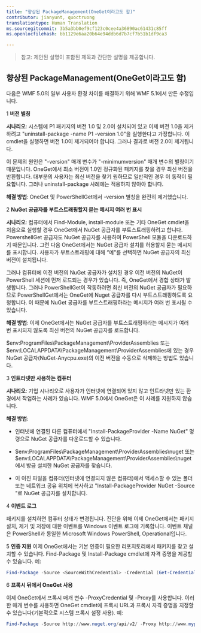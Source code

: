 ```yaml
---
title: "향상된 PackageManagement(OneGet이라고도 함)"
contributor: jianyunt, quoctruong
translationtype: Human Translation
ms.sourcegitcommit: 3b5a3bb0ef9cf123c0cee4a36890ac61431c85ff
ms.openlocfilehash: bb1129e6aa20b64e94ddb6d7b7cf7b51b1df9ca3

---
```


>참고: 제안된 설명이 포함된 제목과 간단한 설명을 제공합니다.

## 향상된 PackageManagement(OneGet이라고도 함) ##
다음은 WMF 5.0의 일부 사용자 환경 차이를 해결하기 위해 WMF 5.1에서 만든 수정입니다. 

1 **버전 별칭**

**시나리오**: 시스템에 P1 패키지의 버전 1.0 및 2.0이 설치되어 있고 이제 버전 1.0을 제거하려고 "uninstall-package -name P1 -version 1.0"을 실행한다고 가정합니다. 이 cmdlet을 실행하면 버전 1.0이 제거되어야 합니다. 그러나 결과로 버전 2.0이 제거됩니다. 
    
이 문제의 원인은 "-version" 매개 변수가 "-minimumversion" 매개 변수의 별칭이기 때문입니다. OneGet에서 최소 버전이 1.0인 정규화된 패키지를 찾을 경우 최신 버전을 반환합니다. 대부분의 사용자는 최신 버전을 찾기 원하므로 일반적인 경우 이 동작이 필요합니다. 그러나 uninstall-package 사례에는 적용하지 않아야 합니다.
    
**해결 방법**: OneGet 및 PowerShellGet에서 -version 별칭을 완전히 제거했습니다. 

2 **NuGet 공급자를 부트스트래핑할지 묻는 메시지 여러 번 표시**

**시나리오**: 컴퓨터에서 Find-Module, install-module 또는 기타 OneGet cmdlet을 처음으로 실행할 경우 OneGet에서 NuGet 공급자를 부트스트래핑하려고 합니다. PowershellGet 공급자도 NuGet 공급자를 사용하여 PowerShell 모듈을 다운로드하기 때문입니다. 그런 다음 OneGet에서는 NuGet 공급자 설치를 허용할지 묻는 메시지를 표시합니다. 사용자가 부트스트래핑에 대해 “예"를 선택하면 NuGet 공급자의 최신 버전이 설치됩니다. 
    
그러나 컴퓨터에 이전 버전의 NuGet 공급자가 설치된 경우 이전 버전의 NuGet이 PowerShell 세션에 먼저 로드되는 경우가 있습니다. 즉, OneGet에서 경합 상태가 발생합니다. 그러나 PowerShellGet이 작동하려면 최신 버전의 NuGet 공급자가 필요하므로 PowerShellGet에서는 OneGet에 Nuget 공급자를 다시 부트스트래핑하도록 요청합니다. 이 때문에 NuGet 공급자를 부트스트래핑하라는 메시지가 여러 번 표시될 수 있습니다.

**해결 방법**: 이제 OneGet에서는 NuGet 공급자를 부트스트래핑하라는 메시지가 여러 번 표시되지 않도록 최신 버전의 NuGet 공급자를 로드합니다.

$env:ProgramFiles\PackageManagement\ProviderAssemblies 또는 $env:LOCALAPPDATA\PackageManagement\ProviderAssemblies에 있는 경우 NuGet 공급자(NuGet-Anycpu.exe)의 이전 버전을 수동으로 삭제하는 방법도 있습니다.


3 **인트라넷만 사용하는 컴퓨터**

**시나리오**: 기업 시나리오로 사용자가 인터넷에 연결되어 있지 않고 인트라넷만 있는 환경에서 작업하는 사례가 있습니다. WMF 5.0에서 OneGet은 이 사례를 지원하지 않습니다.

**해결 방법**:
- 인터넷에 연결된 다른 컴퓨터에서 "Install-PackageProvider -Name NuGet" 명령으로 NuGet 공급자를 다운로드할 수 있습니다.

- $env:ProgramFiles\PackageManagement\ProviderAssemblies\nuget 또는 $env:LOCALAPPDATA\PackageManagement\ProviderAssemblies\nuget에서 방금 설치한 NuGet 공급자를 찾습니다. 

- 이 이진 파일을 컴퓨터(인터넷에 연결되지 않은 컴퓨터)에서 액세스할 수 있는 폴더 또는 네트워크 공유 위치에 복사하고 "Install-PackageProvider NuGet -Source <Path to folder>"로 NuGet 공급자를 설치합니다.


4 **이벤트 로그**

패키지를 설치하면 컴퓨터 상태가 변경됩니다. 진단을 위해 이제 OneGet에서는 패키지 설치, 제거 및 저장에 대한 이벤트를 Windows 이벤트 로그에 기록합니다. 이벤트 채널은 PowerShell과 동일한 Microsoft Windows PowerShell, Operational입니다.

5 **인증 지원** 이제 OneGet에서는 기본 인증이 필요한 리포지토리에서 패키지를 찾고 설치할 수 있습니다. Find-Package 및 Install-Package cmdlet에 자격 증명을 제공할 수 있습니다. 예:
``` PowerShell
Find-Package -Source <SourceWithCredential> -Credential (Get-Credential)
```
6 **프록시 뒤에서 OneGet 사용**

이제 OneGet에서 프록시 매개 변수 -ProxyCredential 및 -Proxy를 사용합니다. 이러한 매개 변수를 사용하면 OneGet cmdlet에 프록시 URL과 프록시 자격 증명을 지정할 수 있습니다(기본적으로 시스템 프록시 설정 사용). 예:
``` PowerShell
Find-Package -Source http://www.nuget.org/api/v2/ -Proxy http://www.myproxyserver.com -ProxyCredential (Get-Credential)
```



<!--HONumber=Aug16_HO3-->


